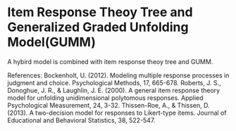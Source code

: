 # Item Response Theoy Tree and Generalized Graded Unfolding Model(GUMM)
A hybird model is combined with item response theoy tree and GUMM.

References: 
Bockenholt, U. (2012). Modeling multiple response processes in judgment and choice. Psychological Methods, 17, 665-678.
Roberts, J. S., Donoghue, J. R., & Laughlin, J. E. (2000). A general item response theory model for unfolding unidimensional polytomous responses. Applied Psychological Measurement, 24, 3-32.
Thissen-Roe, A., & Thissen, D. (2013). A two-decision model for responses to Likert-type items. Journal of Educational and Behavioral Statistics, 38, 522-547.


